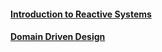 #### [Introduction to Reactive Systems](https://github.com/bluething/rectivearchitecture/tree/master/introductiontoseactivesystems)

#### [Domain Driven Design](https://github.com/bluething/rectivearchitecture/tree/master/domaindrivendesign)
